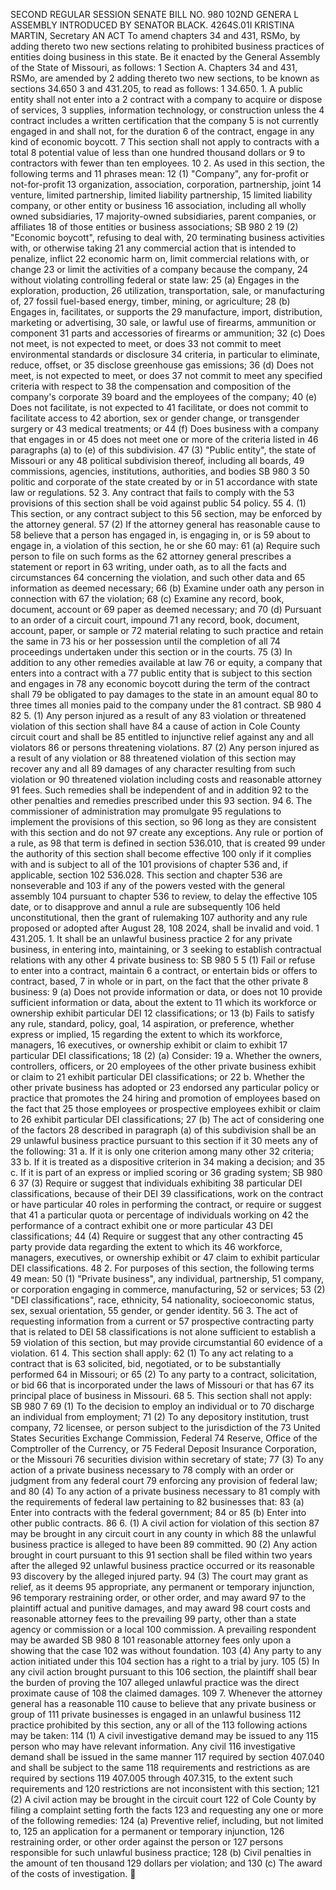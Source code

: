 SECOND REGULAR SESSION
SENATE BILL NO. 980
102ND GENERA L ASSEMBLY
INTRODUCED BY SENATOR BLACK.
4264S.01I KRISTINA MARTIN, Secretary
AN ACT
To amend chapters 34 and 431, RSMo, by adding thereto two new sections relating to prohibited
business practices of entities doing business in this state.
Be it enacted by the General Assembly of the State of Missouri, as follows:
1 Section A. Chapters 34 and 431, RSMo, are amended by
2 adding thereto two new sections, to be known as sections 34.650
3 and 431.205, to read as follows:
1 34.650. 1. A public entity shall not enter into a
2 contract with a company to acquire or dispose of services,
3 supplies, information technology, or construction unless the
4 contract includes a written certification that the company
5 is not currently engaged in and shall not, for the duration
6 of the contract, engage in any kind of economic boycott.
7 This section shall not apply to contracts with a total
8 potential value of less than one hundred thousand dollars or
9 to contractors with fewer than ten employees.
10 2. As used in this section, the following terms and
11 phrases mean:
12 (1) "Company", any for-profit or not-for-profit
13 organization, association, corporation, partnership, joint
14 venture, limited partnership, limited liability partnership,
15 limited liability company, or other entity or business
16 association, including all wholly owned subsidiaries,
17 majority-owned subsidiaries, parent companies, or affiliates
18 of those entities or business associations;
SB 980 2
19 (2) "Economic boycott", refusing to deal with,
20 terminating business activities with, or otherwise taking
21 any commercial action that is intended to penalize, inflict
22 economic harm on, limit commercial relations with, or change
23 or limit the activities of a company because the company,
24 without violating controlling federal or state law:
25 (a) Engages in the exploration, production,
26 utilization, transportation, sale, or manufacturing of,
27 fossil fuel-based energy, timber, mining, or agriculture;
28 (b) Engages in, facilitates, or supports the
29 manufacture, import, distribution, marketing or advertising,
30 sale, or lawful use of firearms, ammunition or component
31 parts and accessories of firearms or ammunition;
32 (c) Does not meet, is not expected to meet, or does
33 not commit to meet environmental standards or disclosure
34 criteria, in particular to eliminate, reduce, offset, or
35 disclose greenhouse gas emissions;
36 (d) Does not meet, is not expected to meet, or does
37 not commit to meet any specified criteria with respect to
38 the compensation and composition of the company's corporate
39 board and the employees of the company;
40 (e) Does not facilitate, is not expected to
41 facilitate, or does not commit to facilitate access to
42 abortion, sex or gender change, or transgender surgery or
43 medical treatments; or
44 (f) Does business with a company that engages in or
45 does not meet one or more of the criteria listed in
46 paragraphs (a) to (e) of this subdivision.
47 (3) "Public entity", the state of Missouri or any
48 political subdivision thereof, including all boards,
49 commissions, agencies, institutions, authorities, and bodies
SB 980 3
50 politic and corporate of the state created by or in
51 accordance with state law or regulations.
52 3. Any contract that fails to comply with the
53 provisions of this section shall be void against public
54 policy.
55 4. (1) This section, or any contract subject to this
56 section, may be enforced by the attorney general.
57 (2) If the attorney general has reasonable cause to
58 believe that a person has engaged in, is engaging in, or is
59 about to engage in, a violation of this section, he or she
60 may:
61 (a) Require such person to file on such forms as the
62 attorney general prescribes a statement or report in
63 writing, under oath, as to all the facts and circumstances
64 concerning the violation, and such other data and
65 information as deemed necessary;
66 (b) Examine under oath any person in connection with
67 the violation;
68 (c) Examine any record, book, document, account or
69 paper as deemed necessary; and
70 (d) Pursuant to an order of a circuit court, impound
71 any record, book, document, account, paper, or sample or
72 material relating to such practice and retain the same in
73 his or her possession until the completion of all
74 proceedings undertaken under this section or in the courts.
75 (3) In addition to any other remedies available at law
76 or equity, a company that enters into a contract with a
77 public entity that is subject to this section and engages in
78 any economic boycott during the term of the contract shall
79 be obligated to pay damages to the state in an amount equal
80 to three times all monies paid to the company under the
81 contract.
SB 980 4
82 5. (1) Any person injured as a result of any
83 violation or threatened violation of this section shall have
84 a cause of action in Cole County circuit court and shall be
85 entitled to injunctive relief against any and all violators
86 or persons threatening violations.
87 (2) Any person injured as a result of any violation or
88 threatened violation of this section may recover any and all
89 damages of any character resulting from such violation or
90 threatened violation including costs and reasonable attorney
91 fees. Such remedies shall be independent of and in addition
92 to the other penalties and remedies prescribed under this
93 section.
94 6. The commissioner of administration may promulgate
95 regulations to implement the provisions of this section, so
96 long as they are consistent with this section and do not
97 create any exceptions. Any rule or portion of a rule, as
98 that term is defined in section 536.010, that is created
99 under the authority of this section shall become effective
100 only if it complies with and is subject to all of the
101 provisions of chapter 536 and, if applicable, section
102 536.028. This section and chapter 536 are nonseverable and
103 if any of the powers vested with the general assembly
104 pursuant to chapter 536 to review, to delay the effective
105 date, or to disapprove and annul a rule are subsequently
106 held unconstitutional, then the grant of rulemaking
107 authority and any rule proposed or adopted after August 28,
108 2024, shall be invalid and void.
1 431.205. 1. It shall be an unlawful business practice
2 for any private business, in entering into, maintaining, or
3 seeking to establish contractual relations with any other
4 private business to:
SB 980 5
5 (1) Fail or refuse to enter into a contract, maintain
6 a contract, or entertain bids or offers to contract, based,
7 in whole or in part, on the fact that the other private
8 business:
9 (a) Does not provide information or data, or does not
10 provide sufficient information or data, about the extent to
11 which its workforce or ownership exhibit particular DEI
12 classifications; or
13 (b) Fails to satisfy any rule, standard, policy, goal,
14 aspiration, or preference, whether express or implied,
15 regarding the extent to which its workforce, managers,
16 executives, or ownership exhibit or claim to exhibit
17 particular DEI classifications;
18 (2) (a) Consider:
19 a. Whether the owners, controllers, officers, or
20 employees of the other private business exhibit or claim to
21 exhibit particular DEI classifications; or
22 b. Whether the other private business has adopted or
23 endorsed any particular policy or practice that promotes the
24 hiring and promotion of employees based on the fact that
25 those employees or prospective employees exhibit or claim to
26 exhibit particular DEI classifications;
27 (b) The act of considering one of the factors
28 described in paragraph (a) of this subdivision shall be an
29 unlawful business practice pursuant to this section if it
30 meets any of the following:
31 a. If it is only one criterion among many other
32 criteria;
33 b. If it is treated as a dispositive criterion in
34 making a decision; and
35 c. If it is part of an express or implied scoring or
36 grading system;
SB 980 6
37 (3) Require or suggest that individuals exhibiting
38 particular DEI classifications, because of their DEI
39 classifications, work on the contract or have particular
40 roles in performing the contract, or require or suggest that
41 a particular quota or percentage of individuals working on
42 the performance of a contract exhibit one or more particular
43 DEI classifications;
44 (4) Require or suggest that any other contracting
45 party provide data regarding the extent to which its
46 workforce, managers, executives, or ownership exhibit or
47 claim to exhibit particular DEI classifications.
48 2. For purposes of this section, the following terms
49 mean:
50 (1) "Private business", any individual, partnership,
51 company, or corporation engaging in commerce, manufacturing,
52 or services;
53 (2) "DEI classifications", race, ethnicity,
54 nationality, socioeconomic status, sex, sexual orientation,
55 gender, or gender identity.
56 3. The act of requesting information from a current or
57 prospective contracting party that is related to DEI
58 classifications is not alone sufficient to establish a
59 violation of this section, but may provide circumstantial
60 evidence of a violation.
61 4. This section shall apply:
62 (1) To any act relating to a contract that is
63 solicited, bid, negotiated, or to be substantially performed
64 in Missouri; or
65 (2) To any party to a contract, solicitation, or bid
66 that is incorporated under the laws of Missouri or that has
67 its principal place of business in Missouri.
68 5. This section shall not apply:
SB 980 7
69 (1) To the decision to employ an individual or to
70 discharge an individual from employment;
71 (2) To any depository institution, trust company,
72 licensee, or person subject to the jurisdiction of the
73 United States Securities Exchange Commission, Federal
74 Reserve, Office of the Comptroller of the Currency, or
75 Federal Deposit Insurance Corporation, or the Missouri
76 securities division within secretary of state;
77 (3) To any action of a private business necessary to
78 comply with an order or judgment from any federal court
79 enforcing any provision of federal law; and
80 (4) To any action of a private business necessary to
81 comply with the requirements of federal law pertaining to
82 businesses that:
83 (a) Enter into contracts with the federal government;
84 or
85 (b) Enter into other public contracts.
86 6. (1) A civil action for violation of this section
87 may be brought in any circuit court in any county in which
88 the unlawful business practice is alleged to have been
89 committed.
90 (2) Any action brought in court pursuant to this
91 section shall be filed within two years after the alleged
92 unlawful business practice occurred or its reasonable
93 discovery by the alleged injured party.
94 (3) The court may grant as relief, as it deems
95 appropriate, any permanent or temporary injunction,
96 temporary restraining order, or other order, and may award
97 to the plaintiff actual and punitive damages, and may award
98 court costs and reasonable attorney fees to the prevailing
99 party, other than a state agency or commission or a local
100 commission. A prevailing respondent may be awarded
SB 980 8
101 reasonable attorney fees only upon a showing that the case
102 was without foundation.
103 (4) Any party to any action initiated under this
104 section has a right to a trial by jury.
105 (5) In any civil action brought pursuant to this
106 section, the plaintiff shall bear the burden of proving the
107 alleged unlawful practice was the direct proximate cause of
108 the claimed damages.
109 7. Whenever the attorney general has a reasonable
110 cause to believe that any private business or group of
111 private businesses is engaged in an unlawful business
112 practice prohibited by this section, any or all of the
113 following actions may be taken:
114 (1) A civil investigative demand may be issued to any
115 person who may have relevant information. Any civil
116 investigative demand shall be issued in the same manner
117 required by section 407.040 and shall be subject to the same
118 requirements and restrictions as are required by sections
119 407.005 through 407.315, to the extent such requirements and
120 restrictions are not inconsistent with this section;
121 (2) A civil action may be brought in the circuit court
122 of Cole County by filing a complaint setting forth the facts
123 and requesting any one or more of the following remedies:
124 (a) Preventive relief, including, but not limited to,
125 an application for a permanent or temporary injunction,
126 restraining order, or other order against the person or
127 persons responsible for such unlawful business practice;
128 (b) Civil penalties in the amount of ten thousand
129 dollars per violation; and
130 (c) The award of the costs of investigation.
